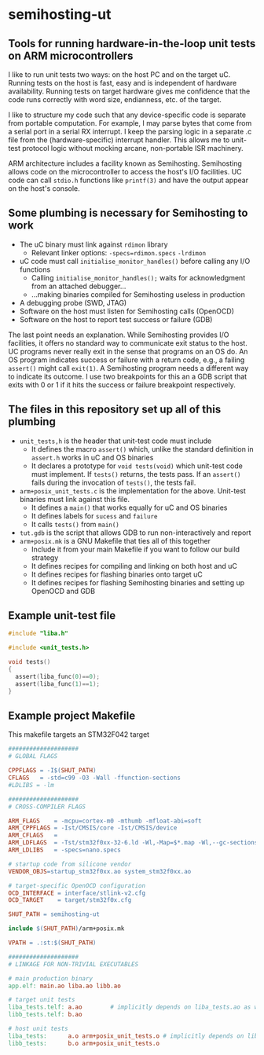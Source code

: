 # semihosting-ut

## Tools for running hardware-in-the-loop unit tests on ARM microcontrollers

I like to run unit tests two ways: on the host PC and on the target uC.
Running tests on the host is fast, easy and is independent of hardware availability.
Running tests on target hardware gives me confidence that the code runs correctly with word size, endianness, etc. of the target.

I like to structure my code such that any device-specific code is separate from portable computation.
For example, I may parse bytes that come from a serial port in a serial RX interrupt.
I keep the parsing logic in a separate .c file from the (hardware-specific) interrupt handler.
This allows me to unit-test protocol logic without mocking arcane, non-portable ISR machinery.

ARM architecture includes a facility known as Semihosting.
Semihosting allows code on the microcontroller to access the host's I/O facilities.
UC code can call `stdio.h` functions like `printf(3)` and have the output appear on the host's console.

## Some plumbing is necessary for Semihosting to work

* The uC binary must link against `rdimon` library
    * Relevant linker options: `-specs=rdimon.specs` `-lrdimon`
* uC code must call `initialise_monitor_handles()` before calling any I/O functions
    * Calling `initialise_monitor_handles();` waits for acknowledgment from an attached debugger...
    * ...making binaries compiled for Semihosting useless in production
* A debugging probe (SWD, JTAG)
* Software on the host must listen for Semihosting calls (OpenOCD)
* Software on the host to report test success or failure (GDB)

The last point needs an explanation.
While Semihosting provides I/O facilities, it offers no standard way to communicate exit status to the host.
UC programs never really exit in the sense that programs on an OS do.
An OS program indicates success or failure with a return code, e.g., a failing `assert()` might call `exit(1)`.
A Semihosting program needs a different way to indicate its outcome.
I use two breakpoints for this an a GDB script that exits with 0 or 1 if it hits the success or failure breakpoint respectively.

## The files in this repository set up all of this plumbing

* `unit_tests,h` is the header that unit-test code must include
    * It defines the macro `assert()` which, unlike the standard definition in `assert.h` works in uC and OS binaries
    * It declares a prototype for `void tests(void)` which unit-test code must implement. If `tests()` returns, the tests pass. If an `assert()` fails during the invocation of `tests()`, the tests fail.
* `arm+posix_unit_tests.c` is the implementation for the above. Unit-test binaries must link against this file.
    * It defines a `main()` that works equally for uC and OS binaries
    * It defines labels for `sucess` and `failure`
    * It calls `tests()` from `main()`
* `tut.gdb` is the script that allows GDB to run non-interactively and report
* `arm+posix.mk` is a GNU Makefile that ties all of this together
    * Include it from your main Makefile if you want to follow our build strategy
    * It defines recipes for compiling and linking on both host and uC
    * It defines recipes for flashing binaries onto target uC
    * It defines recipes for flashing Semihosting binaries and setting up OpenOCD and GDB

## Example unit-test file

```C
#include "liba.h"

#include <unit_tests.h>

void tests()
{
  assert(liba_func(0)==0);
  assert(liba_func(1)==1);
}
```

## Example project Makefile
This makefile targets an STM32F042 target

```Makefile
####################
# GLOBAL FLAGS

CPPFLAGS = -I$(SHUT_PATH)
CFLAGS   = -std=c99 -O3 -Wall -ffunction-sections
#LDLIBS = -lm

####################
# CROSS-COMPILER FLAGS

ARM_FLAGS    = -mcpu=cortex-m0 -mthumb -mfloat-abi=soft
ARM_CPPFLAGS = -Ist/CMSIS/core -Ist/CMSIS/device
ARM_CFLAGS   =
ARM_LDFLAGS  = -Tst/stm32f0xx-32-6.ld -Wl,-Map=$*.map -Wl,--gc-sections
ARM_LDLIBS   = -specs=nano.specs

# startup code from silicone vendor
VENDOR_OBJS=startup_stm32f0xx.ao system_stm32f0xx.ao

# target-specific OpenOCD configuration
OCD_INTERFACE = interface/stlink-v2.cfg
OCD_TARGET    = target/stm32f0x.cfg

SHUT_PATH = semihosting-ut

include $(SHUT_PATH)/arm+posix.mk

VPATH = .:st:$(SHUT_PATH)

####################
# LINKAGE FOR NON-TRIVIAL EXECUTABLES

# main production binary
app.elf: main.ao liba.ao libb.ao

# target unit tests
liba_tests.telf: a.ao        # implicitly depends on liba_tests.ao as well
libb_tests.telf: b.ao

# host unit tests
liba_tests:      a.o arm+posix_unit_tests.o # implicitly depends on liba_tests.o
libb_tests:      b.o arm+posix_unit_tests.o
```

